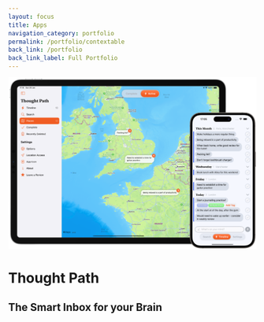 ```yaml
---
layout: focus
title: Apps
navigation_category: portfolio
permalink: /portfolio/contextable
back_link: /portfolio
back_link_label: Full Portfolio
---
```


<img src="/assets/images/thought-path.png" alt="Alt Text" style="max-width:100%; height:auto;">

# Thought Path
## The Smart Inbox for your Brain